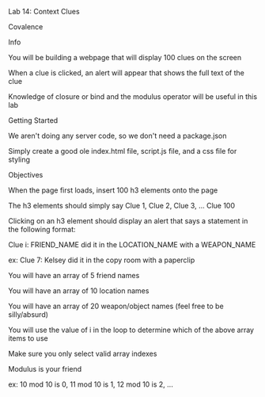 Lab 14: Context Clues

Covalence

Info

You will be building a webpage that will display 100 clues on the screen

When a clue is clicked, an alert will appear that shows the full text of the clue

Knowledge of closure or bind and the modulus operator will be useful in this lab

Getting Started

We aren't doing any server code, so we don't need a package.json

Simply create a good ole index.html file, script.js file, and a css file for styling

Objectives

When the page first loads, insert 100 h3 elements onto the page

The h3 elements should simply say Clue 1, Clue 2, Clue 3, ... Clue 100

Clicking on an h3 element should display an alert that says a statement in the following format:


Clue i: FRIEND_NAME did it in the LOCATION_NAME with a WEAPON_NAME

ex: Clue 7: Kelsey did it in the copy room with a paperclip

You will have an array of 5 friend names

You will have an array of 10 location names

You will have an array of 20 weapon/object names (feel free to be silly/absurd)

You will use the value of i in the loop to determine which of the above array items to use

Make sure you only select valid array indexes

Modulus is your friend

ex: 10 mod 10 is 0, 11 mod 10 is 1, 12 mod 10 is 2, ...